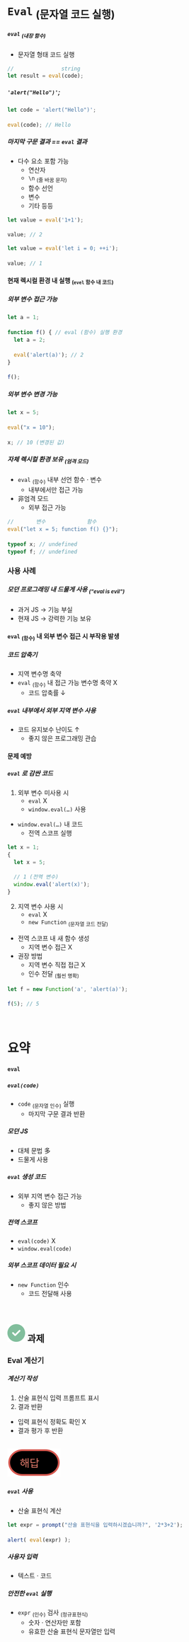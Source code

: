 `Eval` <sub>(문자열 코드 실행)</sub>
====

##### `eval` <sub>(내장 함수)</sub>
- 문자열 형태 코드 실행
```javascript
//               string
let result = eval(code);
```

##### `'alert("Hello")'`;
```javascript
let code = 'alert("Hello")';

eval(code); // Hello
```

##### 마지막 구문 결과 == `eval` 결과
- 다수 요소 포함 가능
  - 연산자
  - `\n` <sub>(줄 바꿈 문자)</sub>
  - 함수 선언
  - 변수
  - 기타 등등
```javascript
let value = eval('1+1');

value; // 2
```
```javascript
let value = eval('let i = 0; ++i');

value; // 1
```

#### 현재 렉시컬 환경 내 실행 <sub>(`evel` 함수 내 코드)</sub>

##### 외부 변수 접근 가능
```javascript
let a = 1;

function f() { // eval (함수) 실행 환경
  let a = 2;

  eval('alert(a)'); // 2
}

f();
```

##### 외부 변수 변경 가능
```javascript
let x = 5;

eval("x = 10");

x; // 10 (변경된 값)
```

##### 자체 렉시컬 환경 보유 <sub>(엄격 모드)</sub>
- `eval` <sub>(함수)</sub> 내부 선언 함수 · 변수
  - 내부에서만 접근 가능
- 非엄격 모드
  - 외부 접근 가능
```javascript
//       변수             함수
eval("let x = 5; function f() {}");

typeof x; // undefined
typeof f; // undefined
```

### 사용 사례

##### 모던 프로그래밍 내 드물게 사용 <sub>(_"eval is evil"_)</sub>
- 과거 JS → 기능 부실
- 현재 JS → 강력한 기능 보유

#### `eval` <sub>(함수)</sub> 내 외부 변수 접근 시 부작용 발생

##### 코드 압축기
- 지역 변수명 축약
- `eval` <sub>(함수)</sub> 내 접근 가능 변수명 축약 X
  - 코드 압축률 ↓

##### `eval` 내부에서 외부 지역 변수 사용
- 코드 유지보수 난이도 ↑
  - 좋지 않은 프로그래밍 관습

#### 문제 예방

##### `eval` 로 감싼 코드
1. 외부 변수 미사용 시
    - `eval` X
    - `window.eval(…)` 사용
- `window.eval(…)` 내 코드
    - 전역 스코프 실행
```javascript
let x = 1;
{
  let x = 5;

  // 1 (전역 변수)
  window.eval('alert(x)');
}
```
2. 지역 변수 사용 시
    - `eval` X
    - `new Function` <sub>(문자열 코드 전달)</sub>
- 전역 스코프 내 새 함수 생성
  - 지역 변수 접근 X
- 권장 방법
  - 지역 변수 직접 접근 X
  - 인수 전달 <sub>(훨씬 명확)</sub>
```javascript
let f = new Function('a', 'alert(a)');

f(5); // 5
```

<br />

요약
====

#### `eval`

##### `eval(code)`
- `code` <sub>(문자열 인수)</sub> 실행
  - 마지막 구문 결과 반환

##### 모던 JS
- 대체 문법 多
- 드물게 사용

##### `eval` 생성 코드
- 외부 지역 변수 접근 가능
  - 좋지 않은 방법

##### 전역 스코프
- `eval(code)` X
- `window.eval(code)`

##### 외부 스코프 데이터 필요 시
- `new Function` 인수
  - 코드 전달해 사용

<br />

## <img src="../../images/commons/icons/circle-check-solid.svg" /> 과제

### Eval 계산기

##### 계산기 작성
1. 산술 표현식 입력 프롬프트 표시
2. 결과 반환
- 입력 표현식 정확도 확인 X
- 결과 평가 후 반환

<br />

<img src="../../images/commons/icons/circle-answer.svg" />

##### `eval` 사용
- 산술 표현식 계산
```javascript
let expr = prompt("산술 표현식을 입력하시겠습니까?", '2*3+2');

alert( eval(expr) );
```

##### 사용자 입력
- 텍스트 · 코드

##### 안전한 `eval` 실행
- `expr` <sub>(인수)</sub> 검사 <sub>(정규표현식)</sub>
  - 숫자 · 연산자만 포함
  - 유효한 산술 표현식 문자열만 입력
